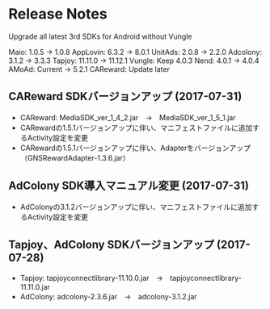 # Release Notes

Upgrade all latest 3rd SDKs for Android without Vungle

Maio: 1.0.5 -> 1.0.8
AppLovin: 6.3.2 -> 8.0.1
UnitAds: 2.0.8 -> 2.2.0
Adcolony: 3.1.2 -> 3.3.3
Tapjoy: 11.11.0 -> 11.12.1
Vungle: Keep 4.0.3
Nend: 4.0.1 -> 4.0.4
AMoAd: Current -> 5.2.1
CAReward: Update later

## CAReward SDKバージョンアップ (2017-07-31)
- CAReward: MediaSDK_ver_1_4_2.jar　→　MediaSDK_ver_1_5_1.jar
- CARewardの1.5.1バージョンアップに伴い、マニフェストファイルに追加するActivity設定を変更
- CARewardの1.5.1バージョンアップに伴い、Adapterをバージョンアップ（GNSRewardAdapter-1.3.6.jar）

## AdColony SDK導入マニュアル変更 (2017-07-31)
- AdColonyの3.1.2バージョンアップに伴い、マニフェストファイルに追加するActivity設定を変更

## Tapjoy、AdColony SDKバージョンアップ  (2017-07-28)
- Tapjoy: tapjoyconnectlibrary-11.10.0.jar　→　tapjoyconnectlibrary-11.11.0.jar
- AdColony: adcolony-2.3.6.jar　→　adcolony-3.1.2.jar
